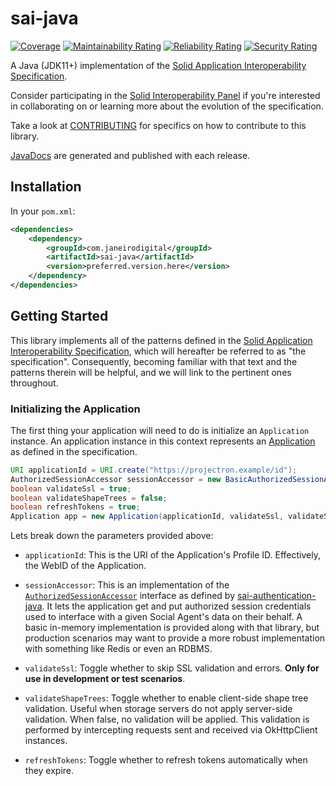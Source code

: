 # sai-java

[![Coverage](https://sonarcloud.io/api/project_badges/measure?project=janeirodigital_sai-java&metric=coverage)](https://sonarcloud.io/summary/new_code?id=janeirodigital_sai-java)
[![Maintainability Rating](https://sonarcloud.io/api/project_badges/measure?project=janeirodigital_sai-java&metric=sqale_rating)](https://sonarcloud.io/summary/new_code?id=janeirodigital_sai-java)
[![Reliability Rating](https://sonarcloud.io/api/project_badges/measure?project=janeirodigital_sai-java&metric=reliability_rating)](https://sonarcloud.io/summary/new_code?id=janeirodigital_sai-java)
[![Security Rating](https://sonarcloud.io/api/project_badges/measure?project=janeirodigital_sai-java&metric=security_rating)](https://sonarcloud.io/summary/new_code?id=janeirodigital_sai-java)

A Java (JDK11+) implementation of the 
[Solid Application Interoperability Specification](https://solid.github.io/data-interoperability-panel/specification/).

Consider participating in the [Solid Interoperability Panel](https://github.com/solid/data-interoperability-panel) if you're
interested in collaborating on or learning more about the evolution of the specification.

Take a look at [CONTRIBUTING](CONTRIBUTING.md) for specifics on how to contribute to this library.

[JavaDocs](https://janeirodigital.github.io/sai-java/) are generated and published with each release.

## Installation

In your `pom.xml`:

```xml
<dependencies>
	<dependency>
		<groupId>com.janeirodigital</groupId>
		<artifactId>sai-java</artifactId>
		<version>preferred.version.here</version>
	</dependency>
</dependencies>
```

## Getting Started

This library implements all of the patterns defined in the 
[Solid Application Interoperability Specification](https://solid.github.io/data-interoperability-panel/specification/),
which will hereafter be referred to as "the specification".
Consequently, becoming familiar with that text and the patterns therein will be helpful, and we will link to the
pertinent ones throughout.

### Initializing the Application

The first thing your application will need to do is initialize an `Application` instance. An application instance
in this context represents an [Application](https://solid.github.io/data-interoperability-panel/specification/) 
as defined in the specification.

```java
URI applicationId = URI.create("https://projectron.example/id");
AuthorizedSessionAccessor sessionAccessor = new BasicAuthorizedSessionAccessor();
boolean validateSsl = true;
boolean validateShapeTrees = false;
boolean refreshTokens = true;
Application app = new Application(applicationId, validateSsl, validateShapeTrees, refreshTokens, sessionAccessor);
```

Lets break down the parameters provided above:

* `applicationId`: This is the URI of the Application's Profile ID. Effectively, the WebID of the Application.

* `sessionAccessor`: This is an implementation of the 
[`AuthorizedSessionAccessor`](https://janeirodigital.github.io/sai-authentication-java/com/janeirodigital/sai/authentication/AuthorizedSessionAccessor.html) 
interface as defined by 
[sai-authentication-java](https://github.com/janeirodigital/sai-authentication-java).
It lets the application get and put authorized session credentials used to interface
with a given Social Agent's data on their behalf. A basic in-memory implementation is 
provided along with that library, but production
scenarios may want to provide a more robust implementation with something like Redis
or even an RDBMS.

* `validateSsl`: Toggle whether to skip SSL validation and errors. **Only for use in development or test scenarios**.

* `validateShapeTrees`: Toggle whether to enable client-side shape tree validation. Useful when storage servers
do not apply server-side validation. When false, no validation will be applied. This validation is performed
by intercepting requests sent and received via OkHttpClient instances.

* `refreshTokens`: Toggle whether to refresh tokens automatically when they expire.

